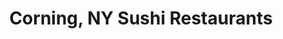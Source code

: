 ---
layout: city
title: Corning, NY Sushi Restaurants
permalink: /new-york/corning/
stateAbbr: NY
stateName: New York
cityName: Corning

---